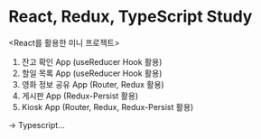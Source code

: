 # React, Redux, TypeScript Study

<React를 활용한 미니 프로젝트>
1. 잔고 확인 App (useReducer Hook 활용)
2. 할일 목록 App (useReducer Hook 활용)
3. 영화 정보 공유 App (Router, Redux 활용)
4. 게시판 App (Redux-Persist 활용)
5. Kiosk App (Router, Redux, Redux-Persist 활용)

-> Typescript...